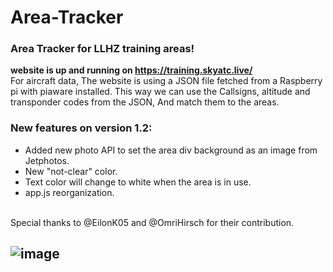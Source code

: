 # Area-Tracker
### **Area Tracker for LLHZ training areas!**


**website is up and running on https://training.skyatc.live/**
<br>
For aircraft data, The website is using a JSON file fetched from a Raspberry pi with piaware installed.
This way we can use the Callsigns, altitude and transponder codes from the JSON, And match them to the areas.
<br>
### New features on version 1.2:
- Added new photo API to set the area div background as an image from Jetphotos.
- New "not-clear" color.
- Text color will change to white when the area is in use.
- app.js reorganization.

<br>
Special thanks to @EilonK05 and @OmriHirsch for their contribution.

## ![image](https://user-images.githubusercontent.com/77850001/220174672-34268a8f-fc37-4b29-b526-31641212d42b.png)
